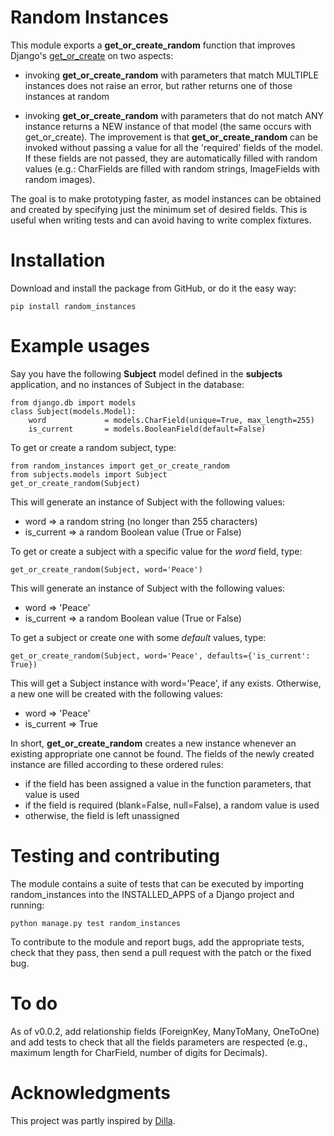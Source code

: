 Random Instances
====================================

This module exports a **get\_or\_create_random** function that improves Django's 
[get_or_create](http://djangoproject.com/documentation/models/get_or_create/)
on two aspects:

* invoking **get\_or\_create_random** with parameters that match MULTIPLE instances
does not raise an error, but rather returns one of those instances at random

* invoking **get\_or\_create_random** with parameters that do not match ANY instance
returns a NEW instance of that model (the same occurs with get_or_create). The
improvement is that **get\_or\_create_random** can be invoked without passing a value
for all the 'required' fields of the model. If these fields are not passed, 
they are automatically filled with random values (e.g.: CharFields are filled
with random strings, ImageFields with random images).

The goal is to make prototyping faster, as model instances can be obtained and 
created by specifying just the minimum set of desired fields. This is useful
when writing tests and can avoid having to write complex fixtures.

Installation
====================================

Download and install the package from GitHub, or do it the easy way:

    pip install random_instances

Example usages
====================================

Say you have the following **Subject** model defined in the **subjects** 
application, and no instances of Subject in the database:

    from django.db import models
    class Subject(models.Model):
        word             = models.CharField(unique=True, max_length=255)
        is_current       = models.BooleanField(default=False)

To get or create a random subject, type:

    from random_instances import get_or_create_random
    from subjects.models import Subject
    get_or_create_random(Subject)
    
This will generate an instance of Subject with the following values:

* word => a random string (no longer than 255 characters)
* is_current => a random Boolean value (True or False)

To get or create a subject with a specific value for the *word* field, type:

    get_or_create_random(Subject, word='Peace')

This will generate an instance of Subject with the following values:

* word => 'Peace'
* is_current => a random Boolean value (True or False)

To get a subject or create one with some *default* values, type:

    get_or_create_random(Subject, word='Peace', defaults={'is_current': True})

This will get a Subject instance with word='Peace', if any exists. 
Otherwise, a new one will be created with the following values:

* word => 'Peace'
* is_current => True

In short, **get\_or\_create_random** creates a new instance whenever an 
existing appropriate one cannot be found. The fields of the newly created 
instance are filled according to these ordered rules:

* if the field has been assigned a value in the function parameters, that value is used
* if the field is required (blank=False, null=False), a random value is used
* otherwise, the field is left unassigned


Testing and contributing
====================================

The module contains a suite of tests that can be executed by importing
random_instances into the INSTALLED\_APPS of a Django project and running:

    python manage.py test random_instances

To contribute to the module and report bugs, add the appropriate tests, check
that they pass, then send a pull request with the patch or the fixed bug.


To do
====================================

As of v0.0.2, add relationship fields (ForeignKey, ManyToMany, OneToOne) and
add tests to check that all the fields parameters are respected (e.g., maximum
length for CharField, number of digits for Decimals).


Acknowledgments
====================================

This project was partly inspired by [Dilla](https://github.com/beheadedmyway/dilla).
